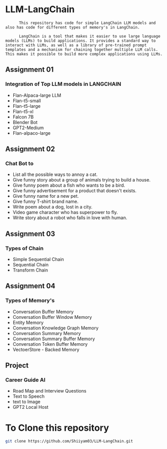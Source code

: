 # LLM-LangChain
          This repository has code for simple LangChain LLM models and also has code for different types of memory's in LangChain.

          LangChain is a tool that makes it easier to use large language models (LLMs) to build applications. It provides a standard way to interact with LLMs, as well as a library of pre-trained prompt templates and a mechanism for chaining together multiple LLM calls. This makes it possible to build more complex applications using LLMs.

## Assignment 01
### Integration of Top LLM models in LANGCHAIN

- Flan-Alpaca-large LLM
- Flan-t5-small
- Flan-t5-large
- Flan-t5-xl
- Falcon 7B
- Blender Bot
- GPT2-Medium
- Flan-alpaco-large

## Assignment 02
### Chat Bot to

- List all the possible ways to annoy a cat.
- Give funny story about a group of animals trying to build a house.
- Give funny poem about a fish who wants to be a bird.
- Give funny advertisement for a product that doesn't exists.
- Give funny name for a new pet.
- Give funny T-shirt brand name.
- Write poem about a dog, lost in a city.
- Video game character who has superpower to fly.
- Write story about a robot who falls in love with human.

## Assignment 03
### Types of Chain

- Simple Sequential Chain
- Sequential Chain
- Transform Chain

## Assignment 04
### Types of Memory's

- Conversation Buffer Memory
- Conversation Buffer Window Memory
- Entity Memory
- Conversation Knowledge Graph Memory
- Conversation Summary Memory
- Conversation Summary Buffer Memory
- Conversation Token Buffer Memory
- VectoerStore - Backed Memory

## Project
### Career Guide AI

- Road Map and Interview Questions
- Text to Speech
- text to Image
- GPT2 Local Host

# To Clone this repository

```bash
git clone https://github.com/Shiiyam03/LLM-LangChain.git
```
